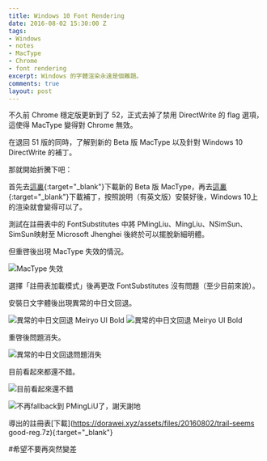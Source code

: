 ```yaml
---
title: Windows 10 Font Rendering
date: 2016-08-02 15:30:00 Z
tags:
- Windows
- notes
- MacType
- Chrome
- font rendering
excerpt: Windows 的字體渲染永遠是個難題。
comments: true
layout: post
---
```


不久前 Chrome 穩定版更新到了 52，正式去掉了禁用 DirectWrite 的 flag 選項，這使得 MacType 變得對 Chrome 無效。

在退回 51 版的同時，了解到新的 Beta 版 MacType 以及針對 Windows 10 DirectWrite 的補丁。

那就開始折騰下吧：

首先去[這裏](http://www.su2lin.com/mactype-beta-dev_20160216-release/){:target="_blank"}下載新的 Beta 版 MacType，再去[這裏](http://silight.hatenablog.jp/entry/MacTypePatch){:target="_blank"}下載補丁，按照說明（有英文版）安裝好後，Windows 10上的渲染就會變得可以了。

測試在註冊表中的 FontSubstitutes 中將 PMingLiu、MingLiu、NSimSun、SimSun映射至 Microsoft Jhenghei 後終於可以擺脫新細明體。

但重啓後出現 MacType 失效的情況。

![MacType 失效](https://ooo.0o0.ooo/2016/08/02/57a0c28508a5e.png)

選擇「註冊表加載模式」後再更改 FontSubstitutes 沒有問題（至少目前來說）。

安裝日文字體後出現異常的中日文回退。

![異常的中日文回退 Meiryo UI Bold](https://ooo.0o0.ooo/2016/08/02/57a0c2270c7f0.jpg)
![異常的中日文回退 Meiryo UI Bold](https://ooo.0o0.ooo/2016/08/02/57a0c226e4849.jpg)

重啓後問題消失。

![異常的中日文回退問題消失](https://ooo.0o0.ooo/2016/08/02/57a0c2b092388.png)

目前看起來都還不錯。

![目前看起來還不錯](https://ooo.0o0.ooo/2016/08/02/57a0c2e450a1c.png)

![不再fallback到 PMingLiU了，謝天謝地](https://ooo.0o0.ooo/2016/08/02/57a0c31352a8b.png)

導出的註冊表[下載](https://dorawei.xyz/assets/files/20160802/trail-seems good-reg.7z){:target="_blank"} 

#希望不要再突然變差

